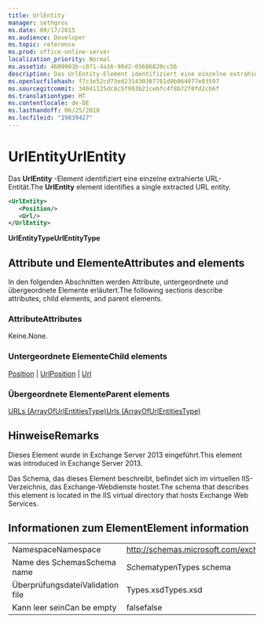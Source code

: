 ```yaml
---
title: UrlEntity
manager: sethgros
ms.date: 09/17/2015
ms.audience: Developer
ms.topic: reference
ms.prod: office-online-server
localization_priority: Normal
ms.assetid: 4609903b-c071-4a16-98d2-05686828cc56
description: Das UrlEntity-Element identifiziert eine einzelne extrahierte URL-Entität.
ms.openlocfilehash: f7c3e52cd73ed231430307781d9b064077e03597
ms.sourcegitcommit: 34041125dc8c5f993b21cebfc4f8b72f0fd2cb6f
ms.translationtype: MT
ms.contentlocale: de-DE
ms.lasthandoff: 06/25/2018
ms.locfileid: "19839427"
---
```

# <a name="urlentity"></a><span data-ttu-id="dc458-103">UrlEntity</span><span class="sxs-lookup"><span data-stu-id="dc458-103">UrlEntity</span></span>

<span data-ttu-id="dc458-104">Das **UrlEntity** -Element identifiziert eine einzelne extrahierte URL-Entität.</span><span class="sxs-lookup"><span data-stu-id="dc458-104">The **UrlEntity** element identifies a single extracted URL entity.</span></span> 
  
```XML
<UrlEntity>
   <Position/>
   <Url/>
</UrlEntity>
```

 <span data-ttu-id="dc458-105">**UrlEntityType**</span><span class="sxs-lookup"><span data-stu-id="dc458-105">**UrlEntityType**</span></span>
## <a name="attributes-and-elements"></a><span data-ttu-id="dc458-106">Attribute und Elemente</span><span class="sxs-lookup"><span data-stu-id="dc458-106">Attributes and elements</span></span>

<span data-ttu-id="dc458-107">In den folgenden Abschnitten werden Attribute, untergeordnete und übergeordnete Elemente erläutert.</span><span class="sxs-lookup"><span data-stu-id="dc458-107">The following sections describe attributes, child elements, and parent elements.</span></span>
  
### <a name="attributes"></a><span data-ttu-id="dc458-108">Attribute</span><span class="sxs-lookup"><span data-stu-id="dc458-108">Attributes</span></span>

<span data-ttu-id="dc458-109">Keine.</span><span class="sxs-lookup"><span data-stu-id="dc458-109">None.</span></span>
  
### <a name="child-elements"></a><span data-ttu-id="dc458-110">Untergeordnete Elemente</span><span class="sxs-lookup"><span data-stu-id="dc458-110">Child elements</span></span>

<span data-ttu-id="dc458-111">[Position](position.md) | [Url](url-ex15websvcsotherref.md)</span><span class="sxs-lookup"><span data-stu-id="dc458-111">[Position](position.md) | [Url ](url-ex15websvcsotherref.md)</span></span>
  
### <a name="parent-elements"></a><span data-ttu-id="dc458-112">Übergeordnete Elemente</span><span class="sxs-lookup"><span data-stu-id="dc458-112">Parent elements</span></span>

[<span data-ttu-id="dc458-113">URLs (ArrayOfUrlEntitiesType)</span><span class="sxs-lookup"><span data-stu-id="dc458-113">Urls (ArrayOfUrlEntitiesType)</span></span>](urls-arrayofurlentitiestype.md)
  
## <a name="remarks"></a><span data-ttu-id="dc458-114">Hinweise</span><span class="sxs-lookup"><span data-stu-id="dc458-114">Remarks</span></span>

<span data-ttu-id="dc458-115">Dieses Element wurde in Exchange Server 2013 eingeführt.</span><span class="sxs-lookup"><span data-stu-id="dc458-115">This element was introduced in Exchange Server 2013.</span></span>
  
<span data-ttu-id="dc458-116">Das Schema, das dieses Element beschreibt, befindet sich im virtuellen IIS-Verzeichnis, das Exchange-Webdienste hostet.</span><span class="sxs-lookup"><span data-stu-id="dc458-116">The schema that describes this element is located in the IIS virtual directory that hosts Exchange Web Services.</span></span>
  
## <a name="element-information"></a><span data-ttu-id="dc458-117">Informationen zum Element</span><span class="sxs-lookup"><span data-stu-id="dc458-117">Element information</span></span>

|||
|:-----|:-----|
|<span data-ttu-id="dc458-118">Namespace</span><span class="sxs-lookup"><span data-stu-id="dc458-118">Namespace</span></span>  <br/> |http://schemas.microsoft.com/exchange/services/2006/types  <br/> |
|<span data-ttu-id="dc458-119">Name des Schemas</span><span class="sxs-lookup"><span data-stu-id="dc458-119">Schema name</span></span>  <br/> |<span data-ttu-id="dc458-120">Schematypen</span><span class="sxs-lookup"><span data-stu-id="dc458-120">Types schema</span></span>  <br/> |
|<span data-ttu-id="dc458-121">Überprüfungsdatei</span><span class="sxs-lookup"><span data-stu-id="dc458-121">Validation file</span></span>  <br/> |<span data-ttu-id="dc458-122">Types.xsd</span><span class="sxs-lookup"><span data-stu-id="dc458-122">Types.xsd</span></span>  <br/> |
|<span data-ttu-id="dc458-123">Kann leer sein</span><span class="sxs-lookup"><span data-stu-id="dc458-123">Can be empty</span></span>  <br/> |<span data-ttu-id="dc458-124">false</span><span class="sxs-lookup"><span data-stu-id="dc458-124">false</span></span>  <br/> |
   

